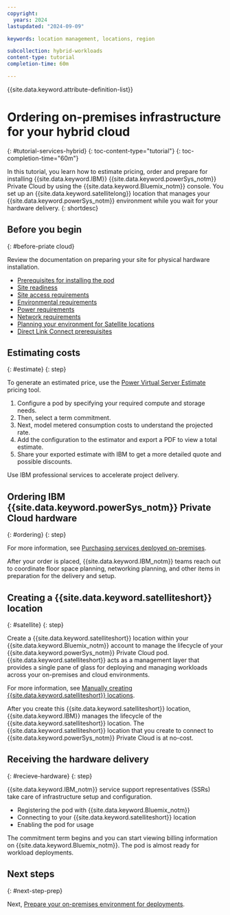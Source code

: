 ```yaml
---
copyright:
  years: 2024
lastupdated: "2024-09-09"

keywords: location management, locations, region

subcollection: hybrid-workloads
content-type: tutorial
completion-time: 60m

---
```


{{site.data.keyword.attribute-definition-list}}

# Ordering on-premises infrastructure for your hybrid cloud
{: #tutorial-services-hybrid}
{: toc-content-type="tutorial"}
{: toc-completion-time="60m"}

In this tutorial, you learn how to estimate pricing, order and prepare for installing {{site.data.keyword.IBM}} {{site.data.keyword.powerSys_notm}} Private Cloud by using the {{site.data.keyword.Bluemix_notm}} console. You set up an {{site.data.keyword.satellitelong}} location that manages your {{site.data.keyword.powerSys_notm}} environment while you wait for your hardware delivery.
{: shortdesc}

## Before you begin
{: #before-priate cloud}

Review the documentation on preparing your site for physical hardware installation.
- [Prerequisites for installing the pod](/docs/power-iaas?topic=power-iaas-pre_installation_checklist)
- [Site readiness](/power-iaas?topic=power-iaas-site-readiness)
- [Site access requirements](/docs/power-iaas?topic=power-iaas-site-access-requirements)
- [Environmental requirements](/power-iaas?topic=power-iaas-environmental-requirements)
- [Power requirements](/docs/power-iaas?topic=power-iaas-power-requirements)
- [Network requirements](/docs/power-iaas?topic=power-iaas-network-requirements)
- [Planning your environment for Satellite locations](/docs/satellite?topic=satellite-infrastructure-plan)
- [Direct Link Connect prerequisites](/docs/direct-link?topic=direct-link-ibm-cloud-dl-connect-prerequisites)


## Estimating costs
{: #estimate}
{: step}

To generate an estimated price, use the [Power Virtual Server Estimate](/power/estimate) pricing tool.

1. Configure a pod by specifying your required compute and storage needs.
1. Then, select a term commitment.
1. Next, model metered consumption costs to understand the projected rate.
1. Add the configuration to the estimator and export a PDF to view a total estimate.
1. Share your exported estimate with IBM to get a more detailed quote and possible discounts.

Use IBM professional services to accelerate project delivery.

## Ordering IBM {{site.data.keyword.powerSys_notm}} Private Cloud hardware
{: #ordering}
{: step}

For more information, see [Purchasing services deployed on-premises](/docs/billing-usage?topic=billing-usage-service-comit).

After your order is placed, {{site.data.keyword.IBM_notm}} teams reach out to coordinate floor space planning, networking planning, and other items in preparation for the delivery and setup.

## Creating a {{site.data.keyword.satelliteshort}} location
{: #satellite}
{: step}

Create a {{site.data.keyword.satelliteshort}} location within your {{site.data.keyword.Bluemix_notm}} account to manage the lifecycle of your {{site.data.keyword.powerSys_notm}} Private Cloud pod. {{site.data.keyword.satelliteshort}} acts as a management layer that provides a single pane of glass for deploying and managing workloads across your on-premises and cloud environments.

For more information, see [Manually creating {{site.data.keyword.satelliteshort}} locations](/docs/satellite?topic=satellite-loc-manual-create).

After you create this {{site.data.keyword.satelliteshort}} location, {{site.data.keyword.IBM}} manages the lifecycle of the {{site.data.keyword.satelliteshort}} location. The {{site.data.keyword.satelliteshort}} location that you create to connect to {{site.data.keyword.powerSys_notm}} Private Cloud is at no-cost.



## Receiving the hardware delivery
{: #recieve-hardware}
{: step}

{{site.data.keyword.IBM_notm}} service support representatives (SSRs) take care of infrastructure setup and configuration.

- Registering the pod with {{site.data.keyword.Bluemix_notm}}
- Connecting to your {{site.data.keyword.satelliteshort}} location
- Enabling the pod for usage

The commitment term begins and you can start viewing billing information on {{site.data.keyword.Bluemix_notm}}. The pod is almost ready for workload deployments.

## Next steps
{: #next-step-prep}

Next, [Prepare your on-premises environment for deployments](/docs-draft/hybrid-workloads?topic=hybrid-workloads-tutorial-prep-hybrid).
